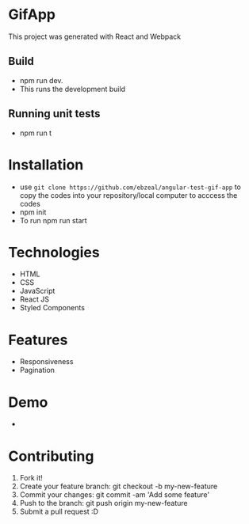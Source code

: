 # GifApp

This project was generated with React and Webpack

## Build

 - npm run dev. 
  - This runs the development build

## Running unit tests

 - npm run t

# Installation

- use `git clone https://github.com/ebzeal/angular-test-gif-app` to copy the codes into your repository/local computer to acccess the codes
- npm init
- To run npm run start


# Technologies

- HTML
- CSS
- JavaScript
- React JS
- Styled Components

# Features

- Responsiveness
- Pagination

# Demo

- 

# Contributing

1. Fork it!
2. Create your feature branch: git checkout -b my-new-feature
3. Commit your changes: git commit -am 'Add some feature'
4. Push to the branch: git push origin my-new-feature
5. Submit a pull request :D
